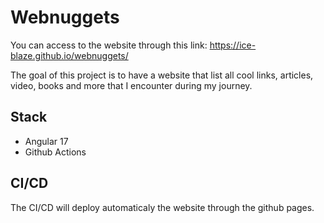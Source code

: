 # Webnuggets

You can access to the website through this link: https://ice-blaze.github.io/webnuggets/

The goal of this project is to have a website that list all cool links, articles, video, books and more that I encounter during my journey.

## Stack

* Angular 17
* Github Actions

## CI/CD

The CI/CD will deploy automaticaly the website through the github pages. 
